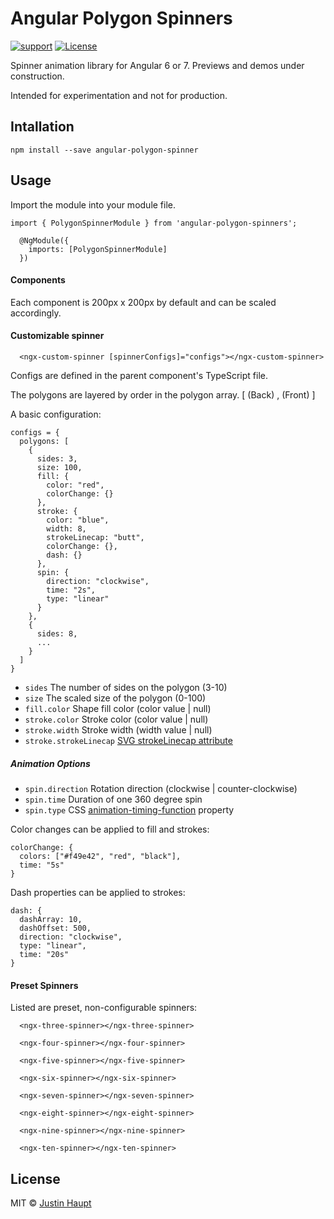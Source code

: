 # Angular Polygon Spinners

[![support](https://img.shields.io/badge/Support-Angular%206.x-brightgreen.svg)](https://angular.io/docs)
[![License](https://img.shields.io/badge/license-MIT-blue.svg?style=flat-square)]()

Spinner animation library for Angular 6 or 7. Previews and demos under construction.

Intended for experimentation and not for production.

## Intallation

`npm install --save angular-polygon-spinner`


## Usage

Import the module into your module file.

```
import { PolygonSpinnerModule } from 'angular-polygon-spinners';

  @NgModule({
    imports: [PolygonSpinnerModule]
  })
```

#### Components

Each component is 200px x 200px by default and can be scaled accordingly.

#### Customizable spinner

```
  <ngx-custom-spinner [spinnerConfigs]="configs"></ngx-custom-spinner>
```
Configs are defined in the parent component's TypeScript file.

The polygons are layered by order in the polygon array. [ (Back) , (Front) ]

A basic configuration:

```
configs = {
  polygons: [
    {
      sides: 3,
      size: 100,
      fill: {
        color: "red",
        colorChange: {}
      },
      stroke: {
        color: "blue",
        width: 8,
        strokeLinecap: "butt",
        colorChange: {},
        dash: {}
      },
      spin: {
        direction: "clockwise",
        time: "2s",
        type: "linear"
      }
    },
    {
      sides: 8,
      ...
    }
  ]
}
```

* `sides` The number of sides on the polygon (3-10)
* `size` The scaled size of the polygon (0-100)
* `fill.color` Shape fill color (color value | null)
* `stroke.color` Stroke color (color value | null)
* `stroke.width` Stroke width (width value | null)
* `stroke.strokeLinecap` [SVG strokeLinecap attribute](https://developer.mozilla.org/en-US/docs/Web/SVG/Attribute/stroke-linecap)

##### Animation Options

* `spin.direction` Rotation direction (clockwise | counter-clockwise)
* `spin.time` Duration of one 360 degree spin
* `spin.type` CSS [animation-timing-function](https://www.w3schools.com/cssref/css3_pr_animation-timing-function.asp) property

Color changes can be applied to fill and strokes:
```
colorChange: {
  colors: ["#f49e42", "red", "black"],
  time: "5s"
}
```

Dash properties can be applied to strokes:
```
dash: {
  dashArray: 10,
  dashOffset: 500,
  direction: "clockwise",
  type: "linear",
  time: "20s"
}
```

#### Preset Spinners

Listed are preset, non-configurable spinners:

```
  <ngx-three-spinner></ngx-three-spinner>

  <ngx-four-spinner></ngx-four-spinner>

  <ngx-five-spinner></ngx-five-spinner>

  <ngx-six-spinner></ngx-six-spinner>

  <ngx-seven-spinner></ngx-seven-spinner>

  <ngx-eight-spinner></ngx-eight-spinner>

  <ngx-nine-spinner></ngx-nine-spinner>

  <ngx-ten-spinner></ngx-ten-spinner>
```


## License

MIT © [Justin Haupt](mailto:jhaupt100@gmail.com)

